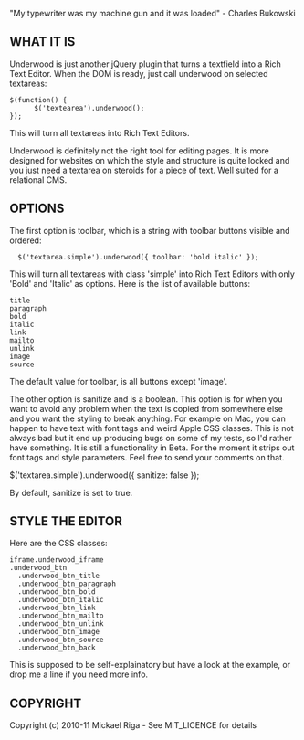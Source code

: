 "My typewriter was my machine gun and it was loaded" - Charles Bukowski

WHAT IT IS
----------

Underwood is just another jQuery plugin that turns a textfield into a Rich Text Editor.
When the DOM is ready, just call underwood on selected textareas:

    $(function() {
	      $('textearea').underwood();
    });

This will turn all textareas into Rich Text Editors.

Underwood is definitely not the right tool for editing pages.
It is more designed for websites on which the style and structure is quite locked and you just need a textarea on steroids for a piece of text.
Well suited for a relational CMS.

OPTIONS
-------

The first option is toolbar, which is a string with toolbar buttons visible and ordered:

	  $('textarea.simple').underwood({ toolbar: 'bold italic' });
	
This will turn all textareas with class 'simple' into Rich Text Editors with only 'Bold' and 'Italic' as options.
Here is the list of available buttons:

    title
    paragraph
    bold
    italic
    link
    mailto
    unlink
    image
    source

The default value for toolbar, is all buttons except 'image'.

The other option is sanitize and is a boolean.
This option is for when you want to avoid any problem when the text is copied from somewhere else and you want the styling to break anything.
For example on Mac, you can happen to have text with font tags and weird Apple CSS classes.
This is not always bad but it end up producing bugs on some of my tests, so I'd rather have something.
It is still a functionality in Beta.
For the moment it strips out font tags and style parameters.
Feel free to send your comments on that.

  $('textarea.simple').underwood({ sanitize: false });

By default, sanitize is set to true.

STYLE THE EDITOR
----------------

Here are the CSS classes:

    iframe.underwood_iframe
    .underwood_btn
	  .underwood_btn_title
	  .underwood_btn_paragraph
	  .underwood_btn_bold
	  .underwood_btn_italic
	  .underwood_btn_link
	  .underwood_btn_mailto
	  .underwood_btn_unlink
	  .underwood_btn_image
	  .underwood_btn_source
	  .underwood_btn_back
  
This is supposed to be self-explainatory but have a look at the example, or drop me a line 
if you need more info.

COPYRIGHT
---------

Copyright (c) 2010-11 Mickael Riga - See MIT_LICENCE for details